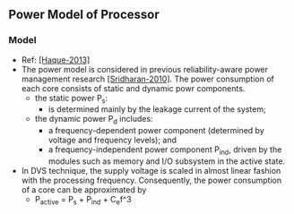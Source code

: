 ## Power Model of Processor


### Model
- Ref: [[Haque-2013]](../../papers/Haque13_energy-aware-task-replication.md)
- The power model is considered in previous reliability-aware power management research [[Sridharan-2010]](http://ieeexplore.ieee.org/xpls/abs_all.jsp?arnumber=5523628&tag=1). The power consumption of each core consists of static and dynamic powr components.
  - the static power P<sub>s</sub>: 
    - is determined mainly by the leakage current of the system;
  - the dynamic power P<sub>d</sub> includes:
    - a frequency-dependent power component (determined by voltage and frequency levels); and
    - a frequency-independent power component P<sub>ind</sub>, driven by the modules such as memory and I/O subsystem in the active state.
- In DVS technique, the supply voltage is scaled in almost linear fashion with the processing frequency. Consequently, the power consumption of a core can be approximated by
  - P<sub>active</sub> = P<sub>s</sub> + P<sub>ind</sub> + C<sub>e</sub>f^3
